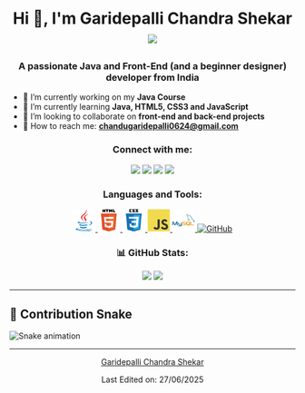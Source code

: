 <h1 align="center">Hi 👋, I'm Garidepalli Chandra Shekar <img height="40" src="https://emoji.gg/assets/emoji/7333-parrotdance.gif"></h1>
<h3 align="center">A passionate Java and Front-End (and a beginner designer) developer from India</h3>

<ul>
  <li>🔭 I’m currently working on my <strong>Java Course</strong></li>
  <li>🌱 I’m currently learning <strong>Java, HTML5, CSS3 and JavaScript</strong></li>
  <li>👯 I’m looking to collaborate on <strong>front-end and back-end projects</strong></li>
  <li>📢 How to reach me: <a href="mailto:chandugaridepalli0624@gmail.com"><strong>chandugaridepalli0624@gmail.com</strong></a></li>
</ul>

<h3 align="center">Connect with me:</h3>

<p align="center">
  <a href="https://www.linkedin.com/in/chandrashekar-garidepalli/"><img src="https://img.shields.io/badge/LinkedIn-0077B5?style=for-the-badge&logo=linkedin&logoColor=white" /></a>
  <a href="https://www.instagram.com/"><img src="https://img.shields.io/badge/Instagram-E4405F?style=for-the-badge&logo=instagram&logoColor=white" /></a>
  <a href="https://twitter.com/"><img src="https://img.shields.io/badge/Twitter-1DA1F2?style=for-the-badge&logo=twitter&logoColor=white" /></a>
  <a href="mailto:chandugaridepalli0624@gmail.com"><img src="https://img.shields.io/badge/Gmail-D14836?style=for-the-badge&logo=gmail&logoColor=white" /></a>
</p>

<h3 align="center">Languages and Tools:</h3>

<p align="center"> 
  <a href="https://www.java.com" target="_blank"> 
    <img src="https://raw.githubusercontent.com/devicons/devicon/master/icons/java/java-original.svg" alt="Java" width="40" height="40"> 
  </a>
  <a href="https://www.w3.org/html/" target="_blank"> 
    <img src="https://raw.githubusercontent.com/devicons/devicon/master/icons/html5/html5-original-wordmark.svg" alt="HTML5" width="40" height="40"> 
  </a>
  <a href="https://www.w3schools.com/css/" target="_blank"> 
    <img src="https://raw.githubusercontent.com/devicons/devicon/master/icons/css3/css3-original-wordmark.svg" alt="CSS3" width="40" height="40"> 
  </a> 
  <a href="https://developer.mozilla.org/en-US/docs/Web/JavaScript" target="_blank"> 
    <img src="https://raw.githubusercontent.com/devicons/devicon/master/icons/javascript/javascript-original.svg" alt="JavaScript" width="40" height="40"> 
  </a>
  <a href="https://www.mysql.com/" target="_blank"> 
    <img src="https://raw.githubusercontent.com/devicons/devicon/master/icons/mysql/mysql-original-wordmark.svg" alt="MySQL" width="40" height="40"> 
  </a>
  <a href="https://github.com/" target="_blank"> 
    <img src="https://cdn.jsdelivr.net/gh/devicons/devicon/icons/github/github-original.svg" alt="GitHub" width="40" height="40"> 
  </a>
</p>

<h3 align="center">📊 GitHub Stats:</h3>

<p align="center">
  <img height="150" src="https://github-readme-stats.vercel.app/api?username=chandrashekar0624&theme=react&show_icons=true&include_all_commits=true&count_private=true" />
  <img height="150" src="https://github-readme-stats.vercel.app/api/top-langs/?username=chandrashekar0624&theme=react&layout=compact" />
</p>

---

## 🐍 Contribution Snake

![Snake animation](https://raw.githubusercontent.com/chandrashekar0624/ChandraShekar/output/github-contribution-grid-snake.svg)

---

<p align="center"><a href="https://github.com/chandrashekar0624">Garidepalli Chandra Shekar</a></p>
<p align="center">Last Edited on: 27/06/2025</p>
